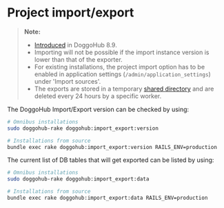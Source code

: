 # Project import/export

>**Note:**
>
>  - [Introduced][ce-3050] in DoggoHub 8.9.
>  - Importing will not be possible if the import instance version is lower
>    than that of the exporter.
>  - For existing installations, the project import option has to be enabled in
>    application settings (`/admin/application_settings`) under 'Import sources'.
>  - The exports are stored in a temporary [shared directory][tmp] and are deleted
>    every 24 hours by a specific worker.

The DoggoHub Import/Export version can be checked by using:

```bash
# Omnibus installations
sudo doggohub-rake doggohub:import_export:version

# Installations from source
bundle exec rake doggohub:import_export:version RAILS_ENV=production
```

The current list of DB tables that will get exported can be listed by using:

```bash
# Omnibus installations
sudo doggohub-rake doggohub:import_export:data

# Installations from source
bundle exec rake doggohub:import_export:data RAILS_ENV=production
```

[ce-3050]: https://doggohub.com/doggohub-org/doggohub-ce/issues/3050
[tmp]: ../../development/shared_files.md
